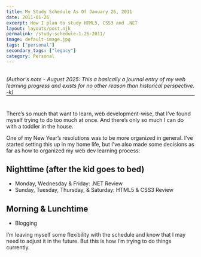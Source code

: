 ```yaml
---
title: My Study Schedule As Of January 26, 2011
date: 2011-01-26
excerpt: How I plan to study HTML5, CSS3 and .NET
layout: layouts/post.njk
permalink: /study-schedule-1-26-2011/
image: default-image.jpg
tags: ["personal"]
secondary_tags: ["legacy"]
category: Personal
---
```

<p style="margin: 30px 0 40px; border-bottom: black 1px solid;">
<em>(Author's note - August 2025: This a basically a journal entry of my web learning progress and exists for no other reason than historical perspective. -k)</em></p>

There’s so much that want to learn, web development-wise, that I’ve found myself trying to do too much at once. And there’s only so much I can do with a toddler in the house.

One of my New Year’s resolutions was to be more organized in general. I’ve started setting this up in my home life, but I’ve also made some decisions as far as how to organized my web dev learning process:

## Nighttime (after the kid goes to bed)

*   Monday, Wednesday & Friday: .NET Review
*   Sunday, Tuesday, Thursday, & Saturday: HTML5 & CSS3 Review

## Morning & Lunchtime

*   Blogging

I’m leaving myself some flexibility with the schedule and know that I may need to adjust it in the future. But this is how I’m trying to do things currently.
</script>

<script type="application/ld+json">
{
    "@context": "https://schema.org",
    "@type": "TechArticle",
    "headline": "Welcome Back!!!!!!!!",
    "description": "A diary entry-like post I wrote announcing my blog was switch from a soccer one to a web development.",
    "author": {
        "@type": "Person",
        "name": "Kai Gittens",
		    "url" : "http://kaidez.com/"
    },
    "datePublished": "2010-11-08",
    "dateModified": "2025-08-27"
}
</script>
